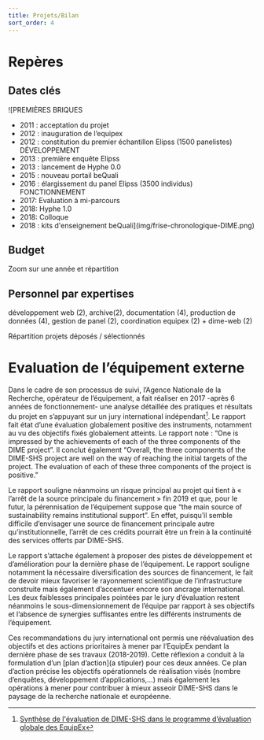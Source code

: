 ```yaml
---
title: Projets/Bilan
sort_order: 4
---
```

# Repères
## Dates clés
![PREMIÈRES BRIQUES
- 2011 : acceptation du projet
- 2012 : inauguration de l’equipex
- 2012 : constitution du premier échantillon Elipss (1500 panelistes)
DÉVELOPPEMENT
- 2013 : première enquête Elipss
- 2013 : lancement de Hyphe 0.0
- 2015 : nouveau portail beQuali
- 2016 : élargissement du panel Elipss (3500 individus)
FONCTIONNEMENT
- 2017: Evaluation à mi-parcours
- 2018: Hyphe 1.0
- 2018: Colloque
- 2018 : kits d'enseignement beQuali](img/frise-chronologique-DIME.png)

## Budget
Zoom sur une année et répartition

## Personnel par expertises
développement web (2), archive(2), documentation (4), production de données (4), gestion de panel (2), coordination equipex (2) + dime-web (2)

Répartition projets déposés / sélectionnés

# Evaluation de l’équipement externe
Dans le cadre de son processus de suivi, l’Agence Nationale de la Recherche, opérateur de l’équipement, a fait réaliser en 2017 -après 6 années de fonctionnement- une analyse détaillée des pratiques et résultats du projet en s’appuyant sur un jury international indépendant[^1]. Le rapport fait état d’une évaluation globalement positive des instruments, notamment au vu des objectifs fixés globalement atteints. Le rapport note : “One is impressed by the achievements of each of the three components of the DIME project”. Il conclut également “Overall, the three components of the DIME-SHS project are well on the way of reaching the initial targets of the project. The evaluation of each of these three components of the project is positive.”

Le rapport souligne néanmoins un risque principal au projet qui tient à « l’arrêt de la source principale du financement » fin 2019 et que, pour le futur, la pérennisation de l’équipement suppose que  “the main source of sustainability remains institutional support”. En effet, puisqu’il semble difficile d’envisager une source de financement principale autre qu’institutionnelle, l’arrêt de ces crédits pourrait être un frein à la continuité des services offerts par DIME-SHS.

Le rapport s’attache également à proposer des pistes de développement et d’amélioration pour la dernière phase de l’équipement. Le rapport souligne notamment la nécessaire diversification des sources de financement, le fait de devoir mieux favoriser le rayonnement scientifique de l’infrastructure construite mais également d’accentuer encore son ancrage international. Les deux faiblesses principales pointées par le jury d’évaluation restent néanmoins le sous-dimensionnement de l’équipe par rapport à ses objectifs et l’absence de synergies suffisantes entre les différents instruments de l’équipement.

Ces recommandations du jury international ont permis une réévaluation des objectifs et des actions prioritaires à mener par l’EquipEx pendant la dernière phase de ses travaux (2018-2019). Cette réflexion a conduit à la formulation d’un [plan d’action](a stipuler) pour ces deux années. Ce plan d’action précise les objectifs opérationnels de réalisation visés (nombre d’enquêtes, développement d’applications,...) mais également les opérations à mener pour contribuer à mieux asseoir DIME-SHS dans le paysage de la recherche nationale et européenne.


[^1]: [Synthèse de l'évaluation de DIME-SHS dans le programme d’évaluation globale des EquipEx](http://www.agence-nationale-recherche.fr/fileadmin/documents/2017/ANR-IA-Rapport-EQUIPEX-2016.pdf)
